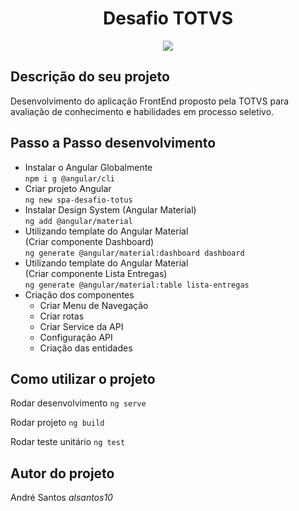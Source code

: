 <h1 align="center">Desafio TOTVS</h1>

<p align="center">
<img loading="lazy" src="http://img.shields.io/static/v1?label=STATUS&message=EM%20DESENVOLVIMENTO&color=GREEN&style=for-the-badge"/>
</p>

<h2>Descrição do seu projeto</h2>

<p>Desenvolvimento do aplicação FrontEnd proposto pela TOTVS para avaliação de conhecimento e habilidades em processo seletivo.</p>

<h2>Passo a Passo desenvolvimento</h2>
<ul>
    <li>
    <span>Instalar o Angular Globalmente</span> <br>
    <code>npm i g @angular/cli</code>
    </li>
    <li>
    <span>Criar projeto Angular</span> <br>
    <code>ng new spa-desafio-totus</code>
    </li>
    <li>
    <span>Instalar Design System (Angular Material)</span> <br>
    <code>ng add @angular/material</code>
    </li>
    <li>
    <span>Utilizando template do Angular Material</span> <br>
    <span>(Criar componente Dashboard)</span> <br>
    <code>ng generate @angular/material:dashboard dashboard</code>
    </li>
    <li>
    <span>Utilizando template do Angular Material</span> <br>
    <span>(Criar componente Lista Entregas)</span> <br>
    <code>ng generate @angular/material:table lista-entregas</code>
    </li>
    <li>
    <span>Criação dos componentes</span>
    <ul>
        <li>Criar Menu de Navegação</li>
        <li>Criar rotas</li>
        <li>Criar Service da API</li>
        <li>Configuração API</li>
        <li>Criação das entidades</li>
    </ul>
    </li>
</ul>
  
<h2>Como utilizar o projeto</h2>
<p>
    <span>Rodar desenvolvimento</span>
    <code>ng serve</code>
</p>
<p>
    <span>Rodar projeto</span>
    <code>ng build</code>
</p>
<p>
    <span>Rodar teste unitário</span>
    <code>ng test</code>
</p>

<h2>Autor do projeto</h2>
<p>André Santos <em>alsantos10</em></p>